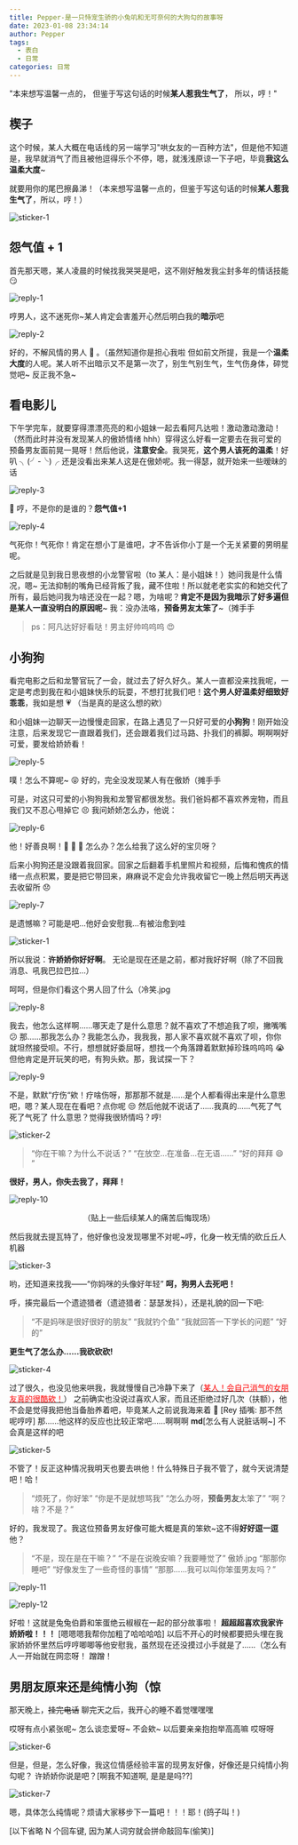 ```yaml
---
title: Pepper-是一只恃宠生骄的小兔叽和无可奈何的大狗勾的故事呀
date: 2023-01-08 23:34:14
author: Pepper
tags:
  - 表白
  - 日常
categories: 日常
---
```


"本来想写温馨一点的，
但鉴于写这句话的时候**某人惹我生气了**，
所以，哼！"

## 楔子

这个时候，某人大概在电话线的另一端学习"哄女友的一百种方法"，但是他不知道是，我早就消气了而且被他逗得乐个不停，嗯，就浅浅原谅一下子吧，毕竟**我这么温柔大度**~

<!--more-->

就要用你的尾巴擦鼻涕！（本来想写温馨一点的，但鉴于写这句话的时候**某人惹我生气了**，所以，哼！）

![sticker-1](https://picx.zhimg.com/80/v2-f9af45bb5e33dbbb05be18db4b864ac4_720w.jpg?source=d16d100b)

## 怨气值 + 1

首先那天嗯，某人凌晨的时候找我哭哭是吧，这不刚好触发我尘封多年的情话技能 :smirk:

![reply-1](https://picx.zhimg.com/80/v2-4c219ab5f16a4b00b240273173bbd433_720w.jpg?source=d16d100b)

哼男人，这不迷死你~某人肯定会害羞开心然后明白我的**暗示**吧

![reply-2](https://pic1.zhimg.com/80/v2-a0c178a9d8ed560e86cdeaafe434ab26_720w.jpg?source=d16d100b)

好的，不解风情的男人 :triumph: 。（虽然知道你是担心我啦
但如前文所提，我是一个**温柔大度**的人呢。某人听不出暗示又不是第一次了，别生气别生气，生气伤身体，碎觉觉吧~ 反正我不急~

## 看电影儿

下午学完车，就要穿得漂漂亮亮的和小姐妹一起去看阿凡达啦！激动激动激动！（然而此时并没有发现某人的傲娇情绪 hhh）穿得这么好看一定要去在我可爱的预备男友面前晃一晃呀！然后他说，**注意安全**。我哭死，**这个男人该死的温柔**！好叭 ╮(╯-╰)╭ 还是没看出来某人这是在傲娇呢。我一得瑟，就开始来一些暧昧的话

![reply-3](https://picx.zhimg.com/80/v2-68cf00df2895c256cf11336d8cb28309_720w.jpg?source=d16d100b)

:anger: 哼，不是你的是谁的？**怨气值+1**

![reply-4](https://pica.zhimg.com/80/v2-d0a15c0f0da3f091344b1e4bef7a1e87_720w.jpg?source=d16d100b)

气死你！气死你！肯定在想小丁是谁吧，才不告诉你小丁是一个无关紧要的男明星呢。

之后就是见到我日思夜想的小龙警官啦（to 某人：是小姐妹！）她问我是什么情况，嗯~ 无法抑制的嘴角已经背叛了我，藏不住啦！所以就老老实实的和她交代了所有，最后她问我为啥还没在一起？嗯，为啥呢？**肯定不是因为我暗示了好多遍但是某人一直没明白的原因呢**~
我：没办法咯，**预备男友太笨了**~（摊手手

> ps：阿凡达好好看哒！男主好帅呜呜呜 :heart_eyes:

## 小狗狗

看完电影之后和龙警官玩了一会，就过去了好久好久。某人一直都没来找我呢，一定是考虑到我在和小姐妹快乐的玩耍，不想打扰我们吧！**这个男人好温柔好细致好乖乖**，我如是想 :heartpulse: （当是真的是这么想的欸）

和小姐妹一边聊天一边慢慢走回家，在路上遇见了一只好可爱的**小狗狗**！刚开始没注意，后来发现它一直跟着我们，还会跟着我们过马路、扑我们的裤脚。啊啊啊好可爱，要发给娇娇看！

![reply-5](https://picx.zhimg.com/80/v2-fa56b3fc40a7a2f635e5a096016f69ee_720w.jpg?source=d16d100b)

噗！怎么不算呢~ :stuck_out_tongue_closed_eyes:
好的，完全没发现某人有在傲娇（摊手手

可是，对这只可爱的小狗狗我和龙警官都很发愁。我们爸妈都不喜欢养宠物，而且我们又不忍心甩掉它 :persevere: 我问娇娇怎么办，他说：

![reply-6](https://picx.zhimg.com/80/v2-f6aed095680025dbdc8ef2b5222f304b_720w.jpg?source=d16d100b)

他！好善良啊！:heartbeat: :heartbeat: :heartbeat: 怎么办？怎么给我了这么好的宝贝呀？

后来小狗狗还是没跟着我回家。回家之后翻着手机里照片和视频，后悔和愧疚的情绪一点点积累，要是把它带回来，麻麻说不定会允许我收留它一晚上然后明天再送去收留所 :disappointed:

![reply-7](https://pic1.zhimg.com/80/v2-1cb5c072e4d6ab0734da76e333df74eb_720w.webp)

是遗憾嘛？可能是吧…他好会安慰我…有被治愈到哇

![sticker-1](https://picx.zhimg.com/80/v2-f9af45bb5e33dbbb05be18db4b864ac4_720w.jpg?source=d16d100b)

所以我说：**许娇娇你好好啊**。
无论是现在还是之前，都对我好好啊（除了不回我消息、吼我巴拉巴拉…）

呵呵，但是你们看这个男人回了什么（冷笑.jpg

![reply-8](https://picx.zhimg.com/80/v2-b4d2593c5adc9ec4bc52ac968d0a99cf_720w.jpg?source=d16d100b)

我去，他怎么这样啊……哪天走了是什么意思？就不喜欢了不想追我了呗，撇嘴嘴 :confused:
那……那我怎么办？我能怎么办，我我我，那人家不喜欢就不喜欢了呗，你你就坦然接受呗。不行，想想就好委屈呀，想找一个角落蹲着默默掉珍珠呜呜呜 :sob:
但他肯定是开玩笑的吧，有狗头欸。那，我试探一下？

![reply-9](https://picx.zhimg.com/80/v2-b4da6e95d7b0a87091dcacb365495f2f_720w.jpg?source=d16d100b)

不是，默默“疗伤“欸！疗啥伤呀，那那那不就是……是个人都看得出来是什么意思吧，嗯？某人现在在看吧？点你呢 :unamused:
然后他就不说话了……我真的……气死了气死了气死了
什么意思？觉得我很矫情吗？哼!

![sticker-2](https://pic1.zhimg.com/80/v2-3731f38a17d78de7178487b10cf0b20a_720w.webp)

> “你在干嘛？为什么不说话？”
> “在放空…在准备…在无语……”
> “好的拜拜 :smile: ”

**很好，男人，你失去我了，拜拜！**

![reply-10](https://picx.zhimg.com/80/v2-89155fd3464ba6756d03c80f47018452_720w.jpg?source=d16d100b)

<center>（贴上一些后续某人的痛苦后悔现场）</center>

然后我就去提瓦特了，他好像也没发现哪里不对呢~哼，化身一枚无情的砍丘丘人机器

![sticker-3](https://pic1.zhimg.com/80/v2-79065ab49acdae2680686244865feacc_720w.jpg?source=d16d100b)

哟，还知道来找我——“你妈咪的头像好年轻” **呵，狗男人去死吧！**

呼，揍完最后一个遗迹猎者（遗迹猎者：瑟瑟发抖），还是礼貌的回一下吧:

> “不是妈咪是很好很好的朋友”
> “我就钓个鱼”
> “我就回答一下学长的问题”
> “好的”

**更生气了怎么办……我砍砍砍!**

![sticker-4](https://pica.zhimg.com/80/v2-e49a5eb5fffd96abfd33fdb335f0816b_720w.jpg?source=d16d100b)

过了很久，也没见他来哄我，我就慢慢自己冷静下来了（<u><font color="red">某人！会自己消气的女朋友真的很酷欸！</font></u>）
之前确实也没说过喜欢人家，而且还拒绝过好几次（扶额），他不会是觉得我把他当备胎养着吧，毕竟某人之前说我海来着 :anger: [Rey 插嘴: 那不然呢哼哼]
那……他这样的反应也比较正常吧……啊啊啊 **md**[怎么有人说脏话啊~] 不会真是这样的吧

![sticker-5](https://picx.zhimg.com/80/v2-e2cbd4ceb0b9fab8e85c9ad407ad1407_720w.jpg?source=d16d100b)

不管了！反正这种情况我明天也要去哄他！什么特殊日子我不管了，就今天说清楚吧！哈！

> “烦死了，你好笨”
> “你是不是就想骂我”
> “怎么办呀，**预备男友**太笨了”
> “啊？啥？不是？”

好的，我发现了。我这位预备男友好像可能大概是真的笨欸~这不得**好好逗一逗**他？

> “不是，现在是在干嘛？”
> “不是在说晚安嘛？我要睡觉了” 傲娇.jpg
> “那那你睡吧” “好像发生了一些奇怪的事情”
> “那那……我可以叫你笨蛋男友吗？”

![reply-11](https://picx.zhimg.com/80/v2-c71fabb61f84636d491b2d856a96864a_720w.jpg?source=d16d100b)

![reply-12](https://picx.zhimg.com/80/v2-a13c1ed8e727a8e314c4e4d55e462a63_720w.jpg?source=d16d100b)

好啦！这就是兔兔伯爵和笨蛋绝云椒椒在一起的部分故事啦！
**超超超喜欢我家许娇娇啦！！！** [嗯嗯嗯我帮你加粗了哈哈哈哈]
以后不开心的时候都要把头埋在我家娇娇怀里然后哼哼唧唧等他安慰我，虽然现在还没摸过小手就是了……（怎么有人一开始就在网恋呀！
蹭蹭！

## 男朋友原来还是纯情小狗（惊

那天晚上，~~挂完电话~~ 聊完天之后，我开心的睡不着觉嘿嘿嘿

哎呀有点小紧张呢~ 怎么谈恋爱呀~ 不会欸~ 以后要亲亲抱抱举高高嘛 哎呀呀

![sticker-6](https://picx.zhimg.com/80/v2-399f64658f24135a3fb58940759dcbf9_720w.jpg?source=d16d100b)

但是，但是，怎么好像，我这位情感经验丰富的现男友好像，好像还是只纯情小狗勾呢？
许娇娇你说是吧？[啊我不知道啊, 是是是吗??]

![sticker-7](https://picx.zhimg.com/80/v2-adea3f95e6991f596245259f7691a08b_720w.jpg?source=d16d100b)

嗯，具体怎么纯情呢？烦请大家移步下一篇吧！！！耶！(鸽子叫！)

[以下省略 N 个回车键, 因为某人词穷就会拼命敲回车(偷笑)]
